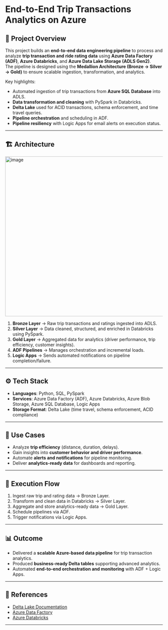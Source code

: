 # End-to-End Trip Transactions Analytics on Azure

## 📌 Project Overview
This project builds an **end-to-end data engineering pipeline** to process and analyze **trip transaction and ride rating data** using **Azure Data Factory (ADF)**, **Azure Databricks**, and **Azure Data Lake Storage (ADLS Gen2)**.  
The pipeline is designed using the **Medallion Architecture (Bronze → Silver → Gold)** to ensure scalable ingestion, transformation, and analytics.

Key highlights:
- Automated ingestion of trip transactions from **Azure SQL Database** into ADLS.
- **Data transformation and cleaning** with PySpark in Databricks.
- **Delta Lake** used for ACID transactions, schema enforcement, and time travel queries.
- **Pipeline orchestration** and scheduling in ADF.
- **Pipeline resiliency** with Logic Apps for email alerts on execution status.

---

## 🏗️ Architecture
<img width="802" height="509" alt="image" src="https://github.com/user-attachments/assets/3ec0d3d2-16c5-4141-aedc-925322b02ea2" />

1. **Bronze Layer** → Raw trip transactions and ratings ingested into ADLS.  
2. **Silver Layer** → Data cleaned, structured, and enriched in Databricks using PySpark.  
3. **Gold Layer** → Aggregated data for analytics (driver performance, trip efficiency, customer insights).  
4. **ADF Pipelines** → Manages orchestration and incremental loads.  
5. **Logic Apps** → Sends automated notifications on pipeline completion/failure.  

---

## ⚙️ Tech Stack
- **Languages**: Python, SQL, PySpark  
- **Services**: Azure Data Factory (ADF), Azure Databricks, Azure Blob Storage, Azure SQL Database, Logic Apps  
- **Storage Format**: Delta Lake (time travel, schema enforcement, ACID compliance)

---

## 🔑 Use Cases
- Analyze **trip efficiency** (distance, duration, delays).  
- Gain insights into **customer behavior and driver performance**.  
- Automate **alerts and notifications** for pipeline monitoring.  
- Deliver **analytics-ready data** for dashboards and reporting.  

---

## 🚀 Execution Flow
1. Ingest raw trip and rating data → Bronze Layer.  
2. Transform and clean data in Databricks → Silver Layer.  
3. Aggregate and store analytics-ready data → Gold Layer.  
4. Schedule pipelines via ADF.  
5. Trigger notifications via Logic Apps.  

---

## 📊 Outcome
- Delivered a **scalable Azure-based data pipeline** for trip transaction analytics.  
- Produced **business-ready Delta tables** supporting advanced analytics.  
- Automated **end-to-end orchestration and monitoring** with ADF + Logic Apps.  

---

## 📖 References
- [Delta Lake Documentation](https://delta.io/)  
- [Azure Data Factory](https://learn.microsoft.com/en-us/azure/data-factory/introduction)  
- [Azure Databricks](https://learn.microsoft.com/en-us/azure/databricks/)  

---
